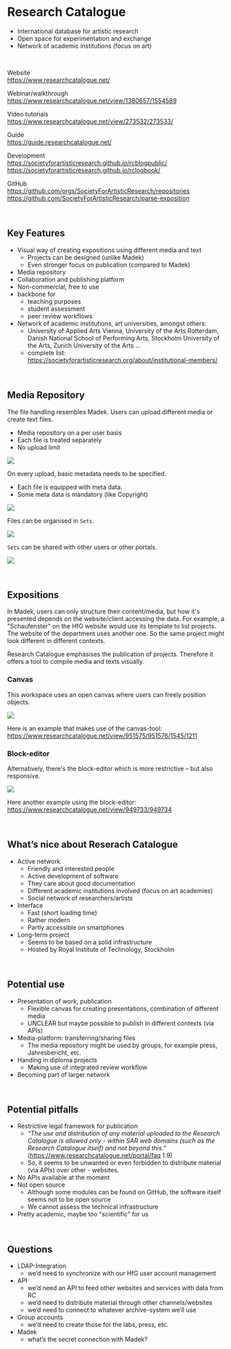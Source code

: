 # Research Catalogue

- International database for artistic research  
- Open space for experimentation and exchange  
- Network of academic institutions (focus on art)

&nbsp;

Website  
https://www.researchcatalogue.net/  

Webinar/walkthrough  
https://www.researchcatalogue.net/view/1380657/1554589  

Video tutorials  
https://www.researchcatalogue.net/view/273532/273533/  

Guide  
https://guide.researchcatalogue.net/  

Development  
https://societyforartisticresearch.github.io/rcblogpublic/    
https://societyforartisticresearch.github.io/rclogbook/  

GitHub  
https://github.com/orgs/SocietyForArtisticResearch/repositories  
https://github.com/SocietyForArtisticResearch/parse-exposition  

&nbsp; 

## Key Features

- Visual way of creating expositions using different media and text
   - Projects can be designed (unlike Madek)
   - Even stronger focus on publication (compared to Madek)
- Media repository
- Collaboration and publishing platform
- Non-commercial, free to use
- backbone for 
   - teaching purposes
   - student assessment
   - peer review workflows
- Network of academic institutions, art universities, amongst others: 
   - University of Applied Arts Vienna, University of the Arts Rotterdam, Danish National School of Performing Arts, Stockholm University of the Arts, Zurich University of the Arts ... 
   - complete list: https://societyforartisticresearch.org/about/institutional-members/

&nbsp;

## Media Repository

The file handling resembles Madek. Users can upload different media or create text files.  
- Media repository on a per user basis
- Each file is treated separately
- No upload limit  

![](media-repository-1.png)

On every upload, basic metadata needs to be specified.  
- Each file is equipped with meta data. 
- Some meta data is mandatory (like Copyright)  

![](media-repository-2.png)

Files can be organised in `Sets`.  

![](set.png)

`Sets` can be shared with other users or other portals.   

![](set-share.png)

&nbsp;

## Expositions

In Madek, users can only structure their content/media, but how it's presented depends on the website/client accessing the data. For example, a "Schaufenster" on the HfG website would use its template to list projects. The website of the department uses another one. So the same project might look different in different contexts.  

Research Catalogue emphasises the publication of projects. Therefore it offers a tool to compile media and texts visually. 

### Canvas
This workspace uses an open canvas where users can freely position objects. 

![](workspace.png)

Here is an example that makes use of the canvas-tool:  
https://www.researchcatalogue.net/view/951575/951576/1545/1211


### Block-editor
Alternatively, there's the block-editor which is more restrictive – but also responsive. 

![](block-editor.png)

Here another example using the block-editor:  
https://www.researchcatalogue.net/view/949733/949734

&nbsp;

## What’s nice about Reserach Catalogue

- Active network
   - Friendly and interested people
   - Active development of software
   - They care about good documentation
   - Different academic institutions involved (focus on art academies)
   - Social network of researchers/artists
- Interface
   - Fast (short loading time)
   - Rather modern
   - Partly accessible on smartphones
- Long-term project
   - Seems to be based on a solid infrastructure
   - Hosted by Royal Institute of Technology, Stockholm

&nbsp;

## Potential use

- Presentation of work, publication
   - Flexible canvas for creating presentations, combination of different media
   - UNCLEAR but maybe possible to publish in different contexts (via APIs)
- Media-platform: transferring/sharing files
   - The media repository might be used by groups, for example press, Jahresbericht, etc.
- Handing in diploma projects
   - Making use of integrated review workflow
- Becoming part of larger network

&nbsp;

## Potential pitfalls

- Restrictive legal framework for publication
   - *“The use and distribution of any material uploaded to the Research Catalogue is allowed only - within SAR web domains (such as the Research Catalogue itself) and not beyond this.”* (https://www.researchcatalogue.net/portal/faq 1.9)
   - So, it seems to be unwanted or even forbidden to distribute material (via APIs) over other - websites.
- No APIs available at the moment
- Not open source
   - Although some modules can be found on GitHub, the software itself seems not to be open source
   - We cannot assess the technical infrastructure
- Pretty academic, maybe too "scientific" for us

&nbsp;

## Questions

- LDAP-Integration
   - we’d need to synchronize with our HfG user account management
- API
   - we’d need an API to feed other websites and services with data from RC 
   - we’d need to distribute material through other channels/websites
   - we’d need to connect to whatever archive-system we’ll use
- Group accounts
   - we’d need to create those for the labs, press, etc.
- Madek
   - what’s the secret connection with Madek?
